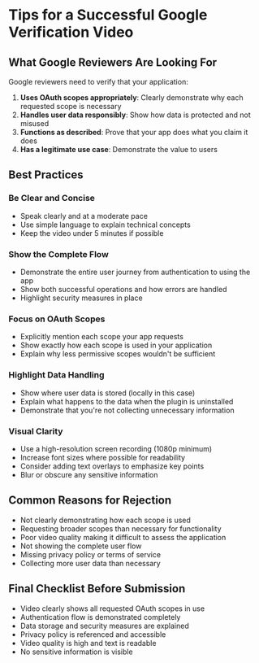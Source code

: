 # Tips for a Successful Google Verification Video

## What Google Reviewers Are Looking For

Google reviewers need to verify that your application:

1. **Uses OAuth scopes appropriately**: Clearly demonstrate why each requested scope is necessary
2. **Handles user data responsibly**: Show how data is protected and not misused
3. **Functions as described**: Prove that your app does what you claim it does
4. **Has a legitimate use case**: Demonstrate the value to users

## Best Practices

### Be Clear and Concise
- Speak clearly and at a moderate pace
- Use simple language to explain technical concepts
- Keep the video under 5 minutes if possible

### Show the Complete Flow
- Demonstrate the entire user journey from authentication to using the app
- Show both successful operations and how errors are handled
- Highlight security measures in place

### Focus on OAuth Scopes
- Explicitly mention each scope your app requests
- Show exactly how each scope is used in your application
- Explain why less permissive scopes wouldn't be sufficient

### Highlight Data Handling
- Show where user data is stored (locally in this case)
- Explain what happens to the data when the plugin is uninstalled
- Demonstrate that you're not collecting unnecessary information

### Visual Clarity
- Use a high-resolution screen recording (1080p minimum)
- Increase font sizes where possible for readability
- Consider adding text overlays to emphasize key points
- Blur or obscure any sensitive information

## Common Reasons for Rejection

- Not clearly demonstrating how each scope is used
- Requesting broader scopes than necessary for functionality
- Poor video quality making it difficult to assess the application
- Not showing the complete user flow
- Missing privacy policy or terms of service
- Collecting more user data than necessary

## Final Checklist Before Submission

- Video clearly shows all requested OAuth scopes in use
- Authentication flow is demonstrated completely
- Data storage and security measures are explained
- Privacy policy is referenced and accessible
- Video quality is high and text is readable
- No sensitive information is visible 